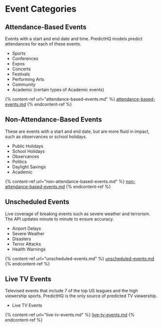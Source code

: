 # Event Categories

## Attendance-Based Events

Events with a start and end date and time. PredictHQ models predict attendances for each of these events.

* Sports
* Conferences
* Expos
* Concerts
* Festivals
* Performing Arts
* Community
* Academic (certain types of Academic events)

{% content-ref url="attendance-based-events.md" %}
[attendance-based-events.md](attendance-based-events.md)
{% endcontent-ref %}

## Non-Attendance-Based Events

These are events with a start and end date, but are more fluid in impact, such as observances or school holidays.

* Public Holidays
* School Holidays
* Observances
* Politics
* Daylight Savings
* Academic

{% content-ref url="non-attendance-based-events.md" %}
[non-attendance-based-events.md](non-attendance-based-events.md)
{% endcontent-ref %}

## Unscheduled Events

Live coverage of breaking events such as severe weather and terrorism. The API updates minute to minute to ensure accuracy.

* Airport Delays
* Severe Weather
* Disasters
* Terror Attacks
* Health Warnings

{% content-ref url="unscheduled-events.md" %}
[unscheduled-events.md](unscheduled-events.md)
{% endcontent-ref %}

## Live TV Events

Televised events that include 7 of the top US leagues and the high viewership sports. PredictHQ is the only source of predicted TV viewership.

* Live TV Events

{% content-ref url="live-tv-events.md" %}
[live-tv-events.md](live-tv-events.md)
{% endcontent-ref %}
